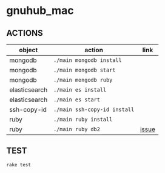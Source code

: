 gnuhub_mac
=================

ACTIONS
---------------

| object           | action                          | link |
| ---------------- | ------------------------------- | ---- |
| mongodb          | `./main mongodb install`        |      |
| mongodb          | `./main mongodb start`          |      |
| mongodb          | `./main mongodb ruby`           |      |
| elasticsearch    | `./main es install`             |      |
| elasticsearch    | `./main es start`               |      |
| ssh-copy-id      | `./main ssh-copy-id install`    |      |
| ruby             | `./main ruby install`    |      |
| ruby      	   | `./main ruby db2`    |    [issue](https://github.com/gnuhub/gnuhub_db2/issues/2)  |

TEST
---------------

```
rake test
```